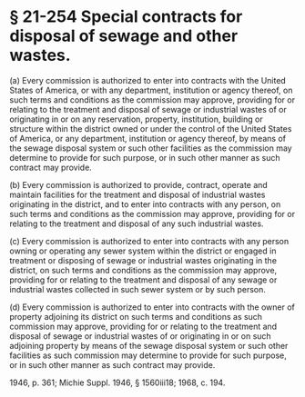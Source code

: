 # § 21-254 Special contracts for disposal of sewage and other wastes.

<p>(a) Every commission is authorized to enter into contracts with the United States of America, or with any department, institution or agency thereof, on such terms and conditions as the commission may approve, providing for or relating to the treatment and disposal of sewage or industrial wastes of or originating in or on any reservation, property, institution, building or structure within the district owned or under the control of the United States of America, or any department, institution or agency thereof, by means of the sewage disposal system or such other facilities as the commission may determine to provide for such purpose, or in such other manner as such contract may provide.</p><p>(b) Every commission is authorized to provide, contract, operate and maintain facilities for the treatment and disposal of industrial wastes originating in the district, and to enter into contracts with any person, on such terms and conditions as the commission may approve, providing for or relating to the treatment and disposal of any such industrial wastes.</p><p>(c) Every commission is authorized to enter into contracts with any person owning or operating any sewer system within the district or engaged in treatment or disposing of sewage or industrial wastes originating in the district, on such terms and conditions as the commission may approve, providing for or relating to the treatment and disposal of any sewage or industrial wastes collected in such sewer system or by such person.</p><p>(d) Every commission is authorized to enter into contracts with the owner of property adjoining its district on such terms and conditions as such commission may approve, providing for or relating to the treatment and disposal of sewage or industrial wastes of or originating in or on such adjoining property by means of the sewage disposal system or such other facilities as such commission may determine to provide for such purpose, or in such other manner as such contract may provide.</p><p>1946, p. 361; Michie Suppl. 1946, § 1560iii18; 1968, c. 194.</p>